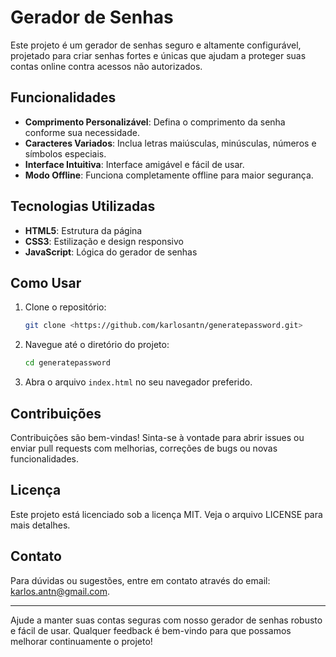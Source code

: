 # Gerador de Senhas

Este projeto é um gerador de senhas seguro e altamente configurável, projetado para criar senhas fortes e únicas que ajudam a proteger suas contas online contra acessos não autorizados.

## Funcionalidades

- **Comprimento Personalizável**: Defina o comprimento da senha conforme sua necessidade.
- **Caracteres Variados**: Inclua letras maiúsculas, minúsculas, números e símbolos especiais.
- **Interface Intuitiva**: Interface amigável e fácil de usar.
- **Modo Offline**: Funciona completamente offline para maior segurança.

## Tecnologias Utilizadas

- **HTML5**: Estrutura da página
- **CSS3**: Estilização e design responsivo
- **JavaScript**: Lógica do gerador de senhas

## Como Usar

1. Clone o repositório:
    
    ```bash
    git clone <https://github.com/karlosantn/generatepassword.git>
    
    ```
    
2. Navegue até o diretório do projeto:
    
    ```bash
    cd generatepassword
    
    ```
    
3. Abra o arquivo `index.html` no seu navegador preferido.

## Contribuições

Contribuições são bem-vindas! Sinta-se à vontade para abrir issues ou enviar pull requests com melhorias, correções de bugs ou novas funcionalidades.

## Licença

Este projeto está licenciado sob a licença MIT. Veja o arquivo LICENSE para mais detalhes.

## Contato

Para dúvidas ou sugestões, entre em contato através do email: [karlos.antn@gmail.com](mailto:karlos.antn@gmail.com).

---

Ajude a manter suas contas seguras com nosso gerador de senhas robusto e fácil de usar. Qualquer feedback é bem-vindo para que possamos melhorar continuamente o projeto!
